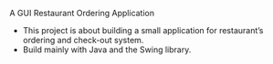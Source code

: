 A GUI Restaurant Ordering Application

- This project is about building a small application for restaurant’s ordering and check-out system.
- Build mainly with Java and the Swing library.
